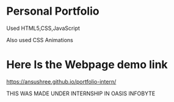 # Personal Portfolio
Used HTML5,CSS,JavaScript

Also used CSS Animations

# Here Is the Webpage demo link
https://ansushree.github.io/portfolio-intern/

THIS WAS MADE UNDER INTERNSHIP IN OASIS INFOBYTE
